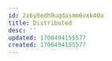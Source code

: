 ```yaml
---
id: 2x6y8edh9uqdasmm6vxk40a
title: Distributed
desc: ''
updated: 1700494155577
created: 1700494155577
---
```

